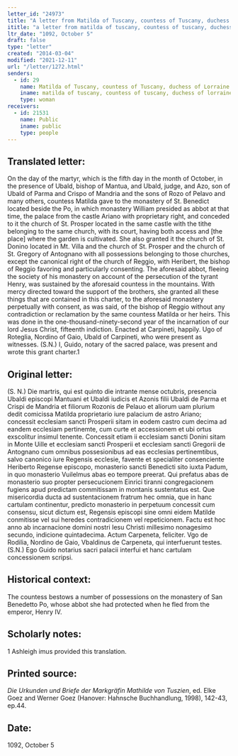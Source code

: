 ```yaml
---
letter_id: "24973"
title: "A letter from Matilda of Tuscany, countess of Tuscany, duchess of Lorraine (1092, October 5)"
ititle: "a letter from matilda of tuscany, countess of tuscany, duchess of lorraine (1092, october 5)"
ltr_date: "1092, October 5"
draft: false
type: "letter"
created: "2014-03-04"
modified: "2021-12-11"
url: "/letter/1272.html"
senders:
  - id: 29
    name: Matilda of Tuscany, countess of Tuscany, duchess of Lorraine
    iname: matilda of tuscany, countess of tuscany, duchess of lorraine
    type: woman
receivers:
  - id: 21531
    name: Public
    iname: public
    type: people
---
```

<h2> Translated letter:</h2>On the day of the martyr, which is the fifth day in the month of October, in the presence of Ubald, bishop of Mantua, and Ubald, judge, and Azo, son of Ubald of Parma and Crispo of Mandria and the sons of Rozo of Pelavo and many others, countess Matilda gave to the monastery of St. Benedict located beside the Po, in which monastery William presided as abbot at that time, the palace from the castle Ariano with proprietary right, and conceded to it the church of St. Prosper located in the same castle with the tithe belonging to the same church, with its court, having both access and [the place] where the garden is cultivated.  She also granted it the church of St. Donino located in Mt. Villa and the church of St. Prosper and the church of St. Gregory of Antognano with all possessions belonging to those churches, except the canonical right of the church of Reggio, with Heribert, the bishop of Reggio favoring and particularly consenting.  The aforesaid abbot, fleeing the society of his monastery on account of the persecution of the tyrant Henry, was sustained by the aforesaid countess in the mountains.  With mercy directed toward the support of the brothers, she granted all these things that are contained in this charter, to the aforesaid monastery perpetually with consent, as was said, of the bishop of Reggio without any contradiction or reclamation by the same countess Matilda or her heirs.
	This was done in the one-thousand-ninety-second year of the incarnation of our lord Jesus Christ, fifteenth indiction.
	Enacted at Carpineti, happily.
	Ugo of Roteglia, Nordino of Gaio, Ubald of Carpineti, who were present as witnesses.
	(S.N.)  I, Guido, notary of the sacred palace, was present and wrote this grant charter.1
<h2 class="mt-4"> Original letter:</h2>(S. N.) Die martris, qui est quinto die intrante mense octubris, presencia Ubaldi episcopi Mantuani et Ubaldi iudicis et Azonis filii Ubaldi de Parma et Crispi de Mandria et filiorum Rozonis de Pelauo et aliorum uam plurium dedit comicissa Matilda proprietario iure palacium de astro Ariano; concessit ecclesiam sancti Prosperii sitam in eodem castro cum decima ad eandem ecclesiam pertinemte, cum curte et accessionem et ubi ortus exscolitur insimul tenente. Concessit etiam ii ecclesiam sancti Donini sitam in Monte Uille et ecclesiam sancti Prosperii et ecclesiam sancti Gregorii de Antognano cum omnibus possesionibus ad eas ecclesias pertinemtibus, salvo canonico iure Regensis ecclesie, favente et specialiter consenciente Heriberto Regense episcopo, monasterio sancti Benedicti sito iuxta Padum, in quo monasterio Vuilelmus abas eo tempore preerat. Qui prefatus abas de monasterio suo propter persecucionem Einrici tiranni congregacionem fugiens apud predictam commitissam in montanis sustentatus est. Que misericordia ducta ad sustentacionem fratrum hec omnia, que in hanc cartulam continentur, predicto monasterio in perpetuum concessit cum consensu, sicut dictum est, Regensis episcopi sine omni eidem Matilde conmitisse vel sui heredes contradicionem vel repeticionem.
Factu est hoc anno ab incarnacione domini nostri Iesu Christi millesimo nonagesimo secundo, indicione quintadecima. Actum Carpeneta, feliciter.
Vgo de Rodilia, Nordino de Gaio, Vbaldinus de Carpeneta, qui interfuerunt testes.
(S.N.) Ego Guido notarius sacri palacii interfui et hanc cartulam concessionem scripsi.
<h2 class="mt-4"> Historical context:</h2>The countess bestows a number of possessions on the monastery of San Benedetto Po, whose abbot she had protected when he fled from the emperor, Henry IV.
<h2 class="mt-4"> Scholarly notes:</h2>1 Ashleigh imus provided this translation.
<h2 class="mt-4"> Printed source:</h2><p><em>Die Urkunden und Briefe der Markgräfin Mathilde von Tuszien</em>, ed. Elke Goez and Werner Goez (Hanover: Hahnsche Buchhandlung, 1998), 142-43, ep.44.</p><h2 class="mt-4"> Date:</h2>1092, October 5